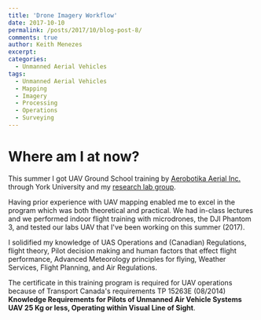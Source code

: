 ```yaml
---
title: 'Drone Imagery Workflow'
date: 2017-10-10
permalink: /posts/2017/10/blog-post-8/
comments: true
author: Keith Menezes
excerpt:
categories:
  - Unmanned Aerial Vehicles
tags:
  - Unmanned Aerial Vehicles
  - Mapping
  - Imagery
  - Processing
  - Operations
  - Surveying
---
```


# Where am I at now?
 This summer I got UAV Ground School training by [Aerobotika Aerial Inc.](https://aerobotika.com/) through York University and my [research lab group](http://costas-armenakis.lab.yorku.ca/).

Having prior experience with UAV mapping enabled me to excel in the program which was both theoretical and practical. We had in-class lectures and we performed indoor flight training with microdrones, the DJI Phantom 3, and tested our labs UAV that I've been working on this summer (2017).

 I solidified my knowledge of UAS Operations and (Canadian) Regulations, flight theory, Pilot decision making and human factors that effect flight performance, Advanced Meteorology principles for flying, Weather Services, Flight Planning, and Air Regulations.

 The certificate in this training program is required for UAV operations because of Transport Canada's requirements TP 15263E (08/2014) __Knowledge Requirements for Pilots of Unmanned Air Vehicle Systems UAV 25 Kg or less, Operating within Visual Line of Sight__.

<div id="fb-root"></div>
<script>(function(d, s, id) {
  var js, fjs = d.getElementsByTagName(s)[0];
  if (d.getElementById(id)) return;
  js = d.createElement(s); js.id = id;
  js.src = "//connect.facebook.net/en_US/sdk.js#xfbml=1&version=v2.8";
  fjs.parentNode.insertBefore(js, fjs);
}(document, 'script', 'facebook-jssdk'));</script>

<div class="fb-like" data-href="http://keithmenezes.ca/posts/2017/10/blog-post-8/" data-layout="standard" data-action="like" data-size="large" data-show-faces="true" data-share="false"></div>

<div class="fb-send" data-href="http://keithmenezes.ca/posts/2017/10/blog-post-8/"></div>
